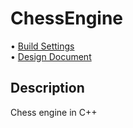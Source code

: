# ChessEngine
• [Build Settings](BUILD.txt) <br>
• [Design Document](https://docs.google.com/document/d/1RYn20N8oXjRmqFnpwq7XLeQLoYpDa1R-qlOITwDR_TI/edit?tab=t.0#heading=h.8wy1onlmehrn)

## Description
Chess engine in C++